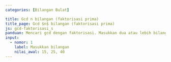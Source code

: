 ```yaml
---
categories: [Bilangan Bulat]

title: Gcd n bilangan (faktorisasi prima)
title_page: Gcd $n$ bilangan (faktorisasi prima)
js: gcd-faktorisasi_s
panduan: Mencari gcd dengan faktorisasi. Masukkan dua atau lebih bilangan bulat positif. Tiap bilangan dipisahkan oleh satu tanda koma.
input:
  - nomor: 1
    label: Masukkan bilangan
    nilai_awal: 15, 25, 40
---
```

